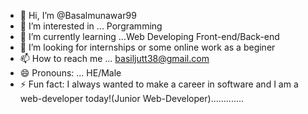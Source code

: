 - 👋 Hi, I’m @Basalmunawar99
- 👀 I’m interested in ... Porgramming
- 🌱 I’m currently learning ...Web Developing Front-end/Back-end
- 💞️ I’m looking for internships or some online work as a beginer
- 📫 How to reach me ... basiljutt38@gmail.com
- 😄 Pronouns: ... HE/Male
- ⚡ Fun fact: I always wanted to make a career in software and I am a web-developer today!(Junior Web-Developer).............

<!---
Basalmunawar99/Basalmunawar99 is a ✨ special ✨ repository because its `README.md` (this file) appears on your GitHub profile.
You can click the Preview link to take a look at your changes.
--->
